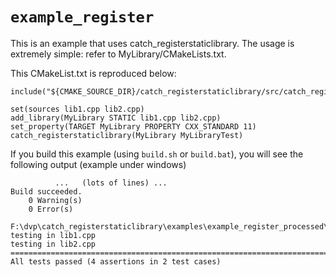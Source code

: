 # `example_register`

This is an example that uses catch_registerstaticlibrary.
The usage is extremely simple: refer to MyLibrary/CMakeLists.txt.


This CMakeList.txt is reproduced below:
```
include("${CMAKE_SOURCE_DIR}/catch_registerstaticlibrary/src/catch_registerstaticlibrary.cmake")

set(sources lib1.cpp lib2.cpp)
add_library(MyLibrary STATIC lib1.cpp lib2.cpp)
set_property(TARGET MyLibrary PROPERTY CXX_STANDARD 11)
catch_registerstaticlibrary(MyLibrary MyLibraryTest)
```

If you build this example (using `build.sh` or `build.bat`), you will see the following output (example under windows)

```
          ...   (lots of lines) ...
Build succeeded.
    0 Warning(s)
    0 Error(s)

F:\dvp\catch_registerstaticlibrary\examples\example_register_processed\build>.\bin\Debug\MyLibraryTest.exe
testing in lib1.cpp
testing in lib2.cpp
===============================================================================
All tests passed (4 assertions in 2 test cases)
```
